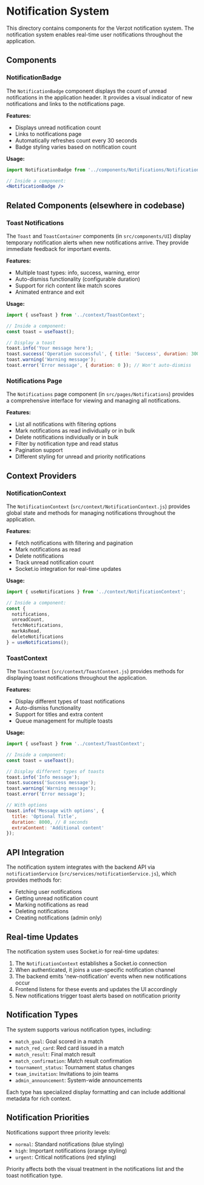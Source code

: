 # Notification System

This directory contains components for the Verzot notification system. The notification system enables real-time user notifications throughout the application.

## Components

### NotificationBadge

The `NotificationBadge` component displays the count of unread notifications in the application header. It provides a visual indicator of new notifications and links to the notifications page.

**Features:**
- Displays unread notification count
- Links to notifications page
- Automatically refreshes count every 30 seconds
- Badge styling varies based on notification count

**Usage:**
```jsx
import NotificationBadge from '../components/Notifications/NotificationBadge';

// Inside a component:
<NotificationBadge />
```

## Related Components (elsewhere in codebase)

### Toast Notifications

The `Toast` and `ToastContainer` components (in `src/components/UI`) display temporary notification alerts when new notifications arrive. They provide immediate feedback for important events.

**Features:**
- Multiple toast types: info, success, warning, error
- Auto-dismiss functionality (configurable duration)
- Support for rich content like match scores
- Animated entrance and exit

**Usage:**
```jsx
import { useToast } from '../context/ToastContext';

// Inside a component:
const toast = useToast();

// Display a toast
toast.info('Your message here');
toast.success('Operation successful', { title: 'Success', duration: 3000 });
toast.warning('Warning message');
toast.error('Error message', { duration: 0 }); // Won't auto-dismiss
```

### Notifications Page

The `Notifications` page component (in `src/pages/Notifications`) provides a comprehensive interface for viewing and managing all notifications.

**Features:**
- List all notifications with filtering options
- Mark notifications as read individually or in bulk
- Delete notifications individually or in bulk
- Filter by notification type and read status
- Pagination support
- Different styling for unread and priority notifications

## Context Providers

### NotificationContext

The `NotificationContext` (`src/context/NotificationContext.js`) provides global state and methods for managing notifications throughout the application.

**Features:**
- Fetch notifications with filtering and pagination
- Mark notifications as read
- Delete notifications
- Track unread notification count
- Socket.io integration for real-time updates

**Usage:**
```jsx
import { useNotifications } from '../context/NotificationContext';

// Inside a component:
const { 
  notifications, 
  unreadCount, 
  fetchNotifications,
  markAsRead,
  deleteNotifications 
} = useNotifications();
```

### ToastContext

The `ToastContext` (`src/context/ToastContext.js`) provides methods for displaying toast notifications throughout the application.

**Features:**
- Display different types of toast notifications
- Auto-dismiss functionality
- Support for titles and extra content
- Queue management for multiple toasts

**Usage:**
```jsx
import { useToast } from '../context/ToastContext';

// Inside a component:
const toast = useToast();

// Display different types of toasts
toast.info('Info message');
toast.success('Success message');
toast.warning('Warning message');
toast.error('Error message');

// With options
toast.info('Message with options', {
  title: 'Optional Title',
  duration: 8000, // 8 seconds
  extraContent: 'Additional content'
});
```

## API Integration

The notification system integrates with the backend API via `notificationService` (`src/services/notificationService.js`), which provides methods for:

- Fetching user notifications
- Getting unread notification count
- Marking notifications as read
- Deleting notifications
- Creating notifications (admin only)

## Real-time Updates

The notification system uses Socket.io for real-time updates:

1. The `NotificationContext` establishes a Socket.io connection
2. When authenticated, it joins a user-specific notification channel
3. The backend emits 'new-notification' events when new notifications occur
4. Frontend listens for these events and updates the UI accordingly
5. New notifications trigger toast alerts based on notification priority

## Notification Types

The system supports various notification types, including:

- `match_goal`: Goal scored in a match
- `match_red_card`: Red card issued in a match
- `match_result`: Final match result
- `match_confirmation`: Match result confirmation
- `tournament_status`: Tournament status changes
- `team_invitation`: Invitations to join teams
- `admin_announcement`: System-wide announcements

Each type has specialized display formatting and can include additional metadata for rich context.

## Notification Priorities

Notifications support three priority levels:

- `normal`: Standard notifications (blue styling)
- `high`: Important notifications (orange styling)
- `urgent`: Critical notifications (red styling)

Priority affects both the visual treatment in the notifications list and the toast notification type. 